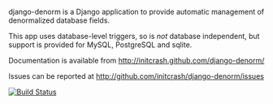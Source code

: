 django-denorm is a Django application to provide automatic management of denormalized database fields.

This app uses database-level triggers, so is *not* database independent, but support is provided for MySQL, PostgreSQL and sqlite.

Documentation is available from http://initcrash.github.com/django-denorm/

Issues can be reported at http://github.com/initcrash/django-denorm/issues

[![Build Status](https://travis-ci.org/varche1/django-denorm.svg?branch=fix-transaction)](https://travis-ci.org/varche1/django-denorm)
